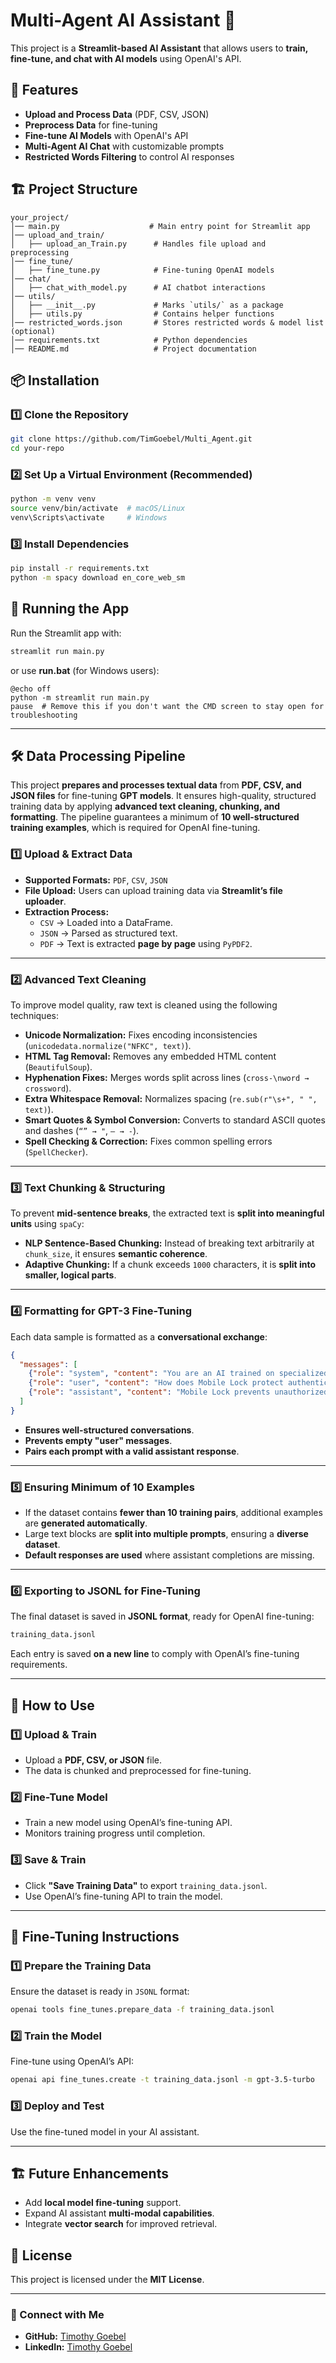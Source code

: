 # Multi-Agent AI Assistant 🚀

This project is a **Streamlit-based AI Assistant** that allows users to **train, fine-tune, and chat with AI models** using OpenAI's API.

## 📌 Features
- **Upload and Process Data** (PDF, CSV, JSON)
- **Preprocess Data** for fine-tuning
- **Fine-tune AI Models** with OpenAI's API
- **Multi-Agent AI Chat** with customizable prompts
- **Restricted Words Filtering** to control AI responses

## 🏗️ Project Structure
```
your_project/
│── main.py                    # Main entry point for Streamlit app
│── upload_and_train/
│   ├── upload_an_Train.py      # Handles file upload and preprocessing
│── fine_tune/
│   ├── fine_tune.py            # Fine-tuning OpenAI models
│── chat/
│   ├── chat_with_model.py      # AI chatbot interactions
│── utils/
│   ├── __init__.py             # Marks `utils/` as a package
│   ├── utils.py                # Contains helper functions
│── restricted_words.json       # Stores restricted words & model list (optional)
│── requirements.txt            # Python dependencies
│── README.md                   # Project documentation
```

## 📦 Installation
### **1️⃣ Clone the Repository**
```sh
git clone https://github.com/TimGoebel/Multi_Agent.git
cd your-repo
```

### **2️⃣ Set Up a Virtual Environment (Recommended)**
```sh
python -m venv venv
source venv/bin/activate  # macOS/Linux
venv\Scripts\activate     # Windows
```

### **3️⃣ Install Dependencies**
```sh
pip install -r requirements.txt
python -m spacy download en_core_web_sm
```

## 🚀 Running the App
Run the Streamlit app with:
```sh
streamlit run main.py
```

or use **run.bat** (for Windows users):

```
@echo off
python -m streamlit run main.py
pause  # Remove this if you don't want the CMD screen to stay open for troubleshooting
```

---

## **🛠️ Data Processing Pipeline**
This project **prepares and processes textual data** from **PDF, CSV, and JSON files** for fine-tuning **GPT models**. It ensures high-quality, structured training data by applying **advanced text cleaning, chunking, and formatting**. The pipeline guarantees a minimum of **10 well-structured training examples**, which is required for OpenAI fine-tuning.

### **1️⃣ Upload & Extract Data**
- **Supported Formats:** `PDF`, `CSV`, `JSON`
- **File Upload:** Users can upload training data via **Streamlit’s file uploader**.
- **Extraction Process:**
  - `CSV` → Loaded into a DataFrame.
  - `JSON` → Parsed as structured text.
  - `PDF` → Text is extracted **page by page** using `PyPDF2`.

---

### **2️⃣ Advanced Text Cleaning**
To improve model quality, raw text is cleaned using the following techniques:
- **Unicode Normalization:** Fixes encoding inconsistencies (`unicodedata.normalize("NFKC", text)`).
- **HTML Tag Removal:** Removes any embedded HTML content (`BeautifulSoup`).
- **Hyphenation Fixes:** Merges words split across lines (`cross-\nword → crossword`).
- **Extra Whitespace Removal:** Normalizes spacing (`re.sub(r"\s+", " ", text)`).
- **Smart Quotes & Symbol Conversion:** Converts to standard ASCII quotes and dashes (`“” → "`, `— → -`).
- **Spell Checking & Correction:** Fixes common spelling errors (`SpellChecker`).

---

### **3️⃣ Text Chunking & Structuring**
To prevent **mid-sentence breaks**, the extracted text is **split into meaningful units** using `spaCy`:
- **NLP Sentence-Based Chunking:** Instead of breaking text arbitrarily at `chunk_size`, it ensures **semantic coherence**.
- **Adaptive Chunking:** If a chunk exceeds `1000` characters, it is **split into smaller, logical parts**.

---

### **4️⃣ Formatting for GPT-3 Fine-Tuning**
Each data sample is formatted as a **conversational exchange**:
```json
{
  "messages": [
    {"role": "system", "content": "You are an AI trained on specialized data."},
    {"role": "user", "content": "How does Mobile Lock protect authentication?"},
    {"role": "assistant", "content": "Mobile Lock prevents unauthorized access by restricting authentication when threats are detected."}
  ]
}
```
- **Ensures well-structured conversations**.
- **Prevents empty "user" messages**.
- **Pairs each prompt with a valid assistant response**.

---

### **5️⃣ Ensuring Minimum of 10 Examples**
- If the dataset contains **fewer than 10 training pairs**, additional examples are **generated automatically**.
- Large text blocks are **split into multiple prompts**, ensuring a **diverse dataset**.
- **Default responses are used** where assistant completions are missing.

---

### **6️⃣ Exporting to JSONL for Fine-Tuning**
The final dataset is saved in **JSONL format**, ready for OpenAI fine-tuning:
```sh
training_data.jsonl
```
Each entry is saved **on a new line** to comply with OpenAI’s fine-tuning requirements.

---

## **📌 How to Use**
### **1️⃣ Upload & Train**
- Upload a **PDF, CSV, or JSON** file.
- The data is chunked and preprocessed for fine-tuning.

### **2️⃣ Fine-Tune Model**
- Train a new model using OpenAI’s fine-tuning API.
- Monitors training progress until completion.

### **3️⃣ Save & Train**
- Click **"Save Training Data"** to export `training_data.jsonl`.
- Use OpenAI’s fine-tuning API to train the model.

---

## **🚀 Fine-Tuning Instructions**
### **1️⃣ Prepare the Training Data**
Ensure the dataset is ready in `JSONL` format:
```sh
openai tools fine_tunes.prepare_data -f training_data.jsonl
```

### **2️⃣ Train the Model**
Fine-tune using OpenAI’s API:
```sh
openai api fine_tunes.create -t training_data.jsonl -m gpt-3.5-turbo
```

### **3️⃣ Deploy and Test**
Use the fine-tuned model in your AI assistant.

---

## 🏗️ Future Enhancements
- Add **local model fine-tuning** support.
- Expand AI assistant **multi-modal capabilities**.
- Integrate **vector search** for improved retrieval.

## 📜 License
This project is licensed under the **MIT License**.

---

### 🔗 Connect with Me
- **GitHub:** [Timothy Goebel](https://github.com/TimGoebel)
- **LinkedIn:** [Timothy Goebel](http://www.linkedin.com/in/timothygoebel)
